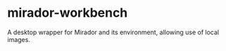 # mirador-workbench
A desktop wrapper for Mirador and its environment, allowing use of local images.
